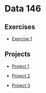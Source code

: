 # Data 146 

## Exercises

- [Exercise 1](https://kayarnal.github.io/Data-146/Exercise1/Exercise1.html)

## Projects
- [Project 1](https://kayarnal.github.io/Data-146/Project1/Project1.html)

- [Project 2](https://kayarnal.github.io/Data-146/Project2/Project2.html)

- [Project 3](https://kayarnal.github.io/Data-146/Project3/Project3.html)
